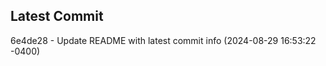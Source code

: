 
## Latest Commit
6e4de28 - Update README with latest commit info (2024-08-29 16:53:22 -0400) <Yunxi-Zhou>
